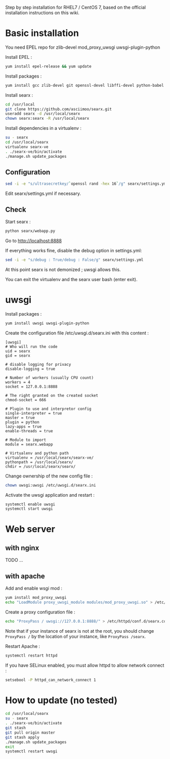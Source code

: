 Step by step installation for RHEL7 / CentOS 7, based on the official installation instructions on this wiki.

# Basic installation

You need EPEL repo for zlib-devel mod_proxy_uwsgi uwsgi-plugin-python

Install EPEL :
```sh
yum install epel-release && yum update
```

Install packages :
```sh
yum install gcc zlib-devel git openssl-devel libffi-devel python-babel python-virtualenv libxslt-devel
```

Install searx :
```sh
cd /usr/local
git clone https://github.com/asciimoo/searx.git
useradd searx -d /usr/local/searx
chown searx:searx -R /usr/local/searx
```

Install dependencies in a virtualenv :
```sh
su - searx
cd /usr/local/searx
virtualenv searx-ve
. ./searx-ve/bin/activate
./manage.sh update_packages
```

## Configuration
```sh
sed -i -e "s/ultrasecretkey/`openssl rand -hex 16`/g" searx/settings.yml
```

Edit searx/settings.yml if necessary.

## Check
Start searx :
```sh
python searx/webapp.py
```
Go to [http://localhost:8888](http://localhost:8888)

If everything works fine, disable the debug option in settings.yml:
```sh
sed -i -e "s/debug : True/debug : False/g" searx/settings.yml
```

At this point searx is not demonized ; uwsgi allows this.

You can exit the virtualenv and the searx user bash (enter exit).

# uwsgi

Install packages :
```sh
yum install uwsgi uwsgi-plugin-python
```

Create the configuration file /etc/uwsgi.d/searx.ini with this content :
```
[uwsgi]
# Who will run the code
uid = searx
gid = searx

# disable logging for privacy
disable-logging = true

# Number of workers (usually CPU count)
workers = 4
socket = 127.0.0.1:8888

# The right granted on the created socket
chmod-socket = 666

# Plugin to use and interpretor config
single-interpreter = true
master = true
plugin = python
lazy-apps = true
enable-threads = true

# Module to import
module = searx.webapp

# Virtualenv and python path
virtualenv = /usr/local/searx/searx-ve/
pythonpath = /usr/local/searx/
chdir = /usr/local/searx/searx/
```

Change ownership of the new config file :
```sh
chown uwsgi:uwsgi /etc/uwsgi.d/searx.ini
```

Activate the uwsgi application and restart :
```sh
systemctl enable uwsgi
systemctl start uwsgi
```

# Web server

## with nginx

TODO ...

## with apache 

Add and enable wsgi mod :
```sh
yum install mod_proxy_uwsgi
echo "LoadModule proxy_uwsgi_module modules/mod_proxy_uwsgi.so" > /etc/httpd/conf.modules.d/00-uwsgi.conf
```

Create a proxy configuration file :
```sh
echo "ProxyPass / uwsgi://127.0.0.1:8888/" > /etc/httpd/conf.d/searx.conf
```
Note that if your instance of searx is not at the root, you should change `ProxyPass /` by the location of your instance, like `ProxyPass /searx`.

Restart Apache :
```sh
systemctl restart httpd
```

If you have SELinux enabled, you must allow httpd to allow network connect :
```sh
setsebool -P httpd_can_network_connect 1
```

# How to update (no tested)

```sh
cd /usr/local/searx
su - searx
. ./searx-ve/bin/activate
git stash
git pull origin master
git stash apply
./manage.sh update_packages
exit
systemctl restart uwsgi
```